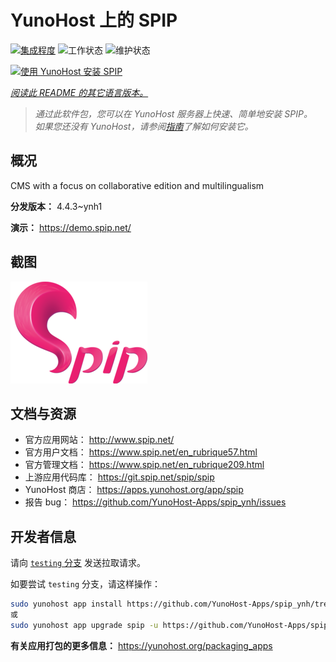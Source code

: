 <!--
注意：此 README 由 <https://github.com/YunoHost/apps/tree/master/tools/readme_generator> 自动生成
请勿手动编辑。
-->

# YunoHost 上的 SPIP

[![集成程度](https://apps.yunohost.org/badge/integration/spip)](https://ci-apps.yunohost.org/ci/apps/spip/)
![工作状态](https://apps.yunohost.org/badge/state/spip)
![维护状态](https://apps.yunohost.org/badge/maintained/spip)

[![使用 YunoHost 安装 SPIP](https://install-app.yunohost.org/install-with-yunohost.svg)](https://install-app.yunohost.org/?app=spip)

*[阅读此 README 的其它语言版本。](./ALL_README.md)*

> *通过此软件包，您可以在 YunoHost 服务器上快速、简单地安装 SPIP。*  
> *如果您还没有 YunoHost，请参阅[指南](https://yunohost.org/install)了解如何安装它。*

## 概况

CMS with a focus on collaborative edition and multilingualism

**分发版本：** 4.4.3~ynh1

**演示：** <https://demo.spip.net/>

## 截图

![SPIP 的截图](./doc/screenshots/220px-Logo_SPIP.png)

## 文档与资源

- 官方应用网站： <http://www.spip.net/>
- 官方用户文档： <https://www.spip.net/en_rubrique57.html>
- 官方管理文档： <https://www.spip.net/en_rubrique209.html>
- 上游应用代码库： <https://git.spip.net/spip/spip>
- YunoHost 商店： <https://apps.yunohost.org/app/spip>
- 报告 bug： <https://github.com/YunoHost-Apps/spip_ynh/issues>

## 开发者信息

请向 [`testing` 分支](https://github.com/YunoHost-Apps/spip_ynh/tree/testing) 发送拉取请求。

如要尝试 `testing` 分支，请这样操作：

```bash
sudo yunohost app install https://github.com/YunoHost-Apps/spip_ynh/tree/testing --debug
或
sudo yunohost app upgrade spip -u https://github.com/YunoHost-Apps/spip_ynh/tree/testing --debug
```

**有关应用打包的更多信息：** <https://yunohost.org/packaging_apps>

